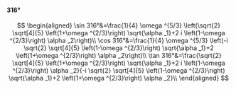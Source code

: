 #### 316°

$$
\begin{aligned}
\sin 316°&=\frac{1}{4} \omega ^{5/3} \left(\sqrt{2} \sqrt[4]{5} \left(1+\omega ^{2/3}\right) \sqrt{\alpha _1}+2 i \left(1-\omega ^{2/3}\right) \alpha _2\right)\\
\cos 316°&=\frac{1}{4} \omega ^{5/3} \left(-i \sqrt{2} \sqrt[4]{5} \left(1-\omega ^{2/3}\right) \sqrt{\alpha _1}+2 \left(1+\omega ^{2/3}\right) \alpha _2\right)\\
\tan 316°&=\frac{\sqrt{2} \sqrt[4]{5} \left(1+\omega ^{2/3}\right) \sqrt{\alpha _1}+2 i \left(1-\omega ^{2/3}\right) \alpha _2}{-i \sqrt{2} \sqrt[4]{5} \left(1-\omega
^{2/3}\right) \sqrt{\alpha _1}+2 \left(1+\omega ^{2/3}\right) \alpha _2}\\
\end{aligned}
$$

